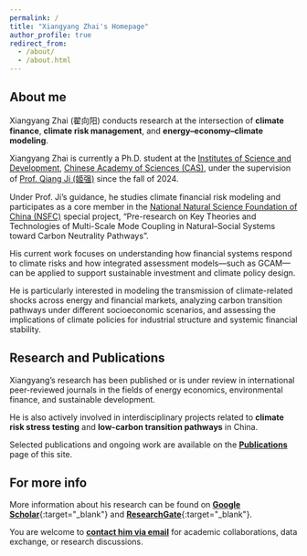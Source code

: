```yaml
---
permalink: /
title: "Xiangyang Zhai's Homepage"
author_profile: true
redirect_from: 
  - /about/
  - /about.html
---
```


About me
--------------------------
Xiangyang Zhai (翟向阳) conducts research at the intersection of **climate finance**, **climate risk management**, and **energy–economy–climate modeling**.

Xiangyang Zhai is currently a Ph.D. student at the [Institutes of Science and Development](https://casisd.cas.cn/), [Chinese Academy of Sciences (CAS)](https://www.cas.cn/), under the supervision of [Prof. Qiang Ji (姬强)](https://casisd.cas.cn/sourcedb/zw/zjrc/201708/t20170815_4847096.html) since the fall of 2024.

Under Prof. Ji’s guidance, he studies climate financial risk modeling and participates as a core member in the [National Natural Science Foundation of China (NSFC)](https://www.nsfc.gov.cn/) special project, “Pre-research on Key Theories and Technologies of Multi-Scale Mode Coupling in Natural–Social Systems toward Carbon Neutrality Pathways”.

His current work focuses on understanding how financial systems respond to climate risks and how integrated assessment models—such as GCAM—can be applied to support sustainable investment and climate policy design.

He is particularly interested in modeling the transmission of climate-related shocks across energy and financial markets, analyzing carbon transition pathways under different socioeconomic scenarios, and assessing the implications of climate policies for industrial structure and systemic financial stability.


Research and Publications
--------------------------
Xiangyang’s research has been published or is under review in international peer-reviewed journals in the fields of energy economics, environmental finance, and sustainable development.

He is also actively involved in interdisciplinary projects related to **climate risk stress testing** and **low-carbon transition pathways** in China.

Selected publications and ongoing work are available on the [**Publications**](/publications/) page of this site.


For more info
------
More information about his research can be found on [**Google Scholar**](https://scholar.google.com/citations?user=SmhCo04AAAAJ){:target="_blank"} and [**ResearchGate**](https://www.researchgate.net/profile/Xiangyang-Zhai-3/){:target="_blank"}.  

You are welcome to [**contact him via email**](mailto:zhaixiangyang24@mails.ucas.ac.cn) for academic collaborations, data exchange, or research discussions.


